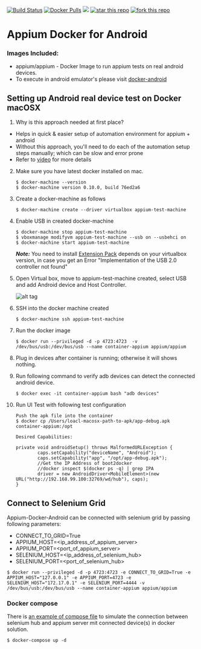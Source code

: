 [![Build Status](https://travis-ci.org/appium/appium-docker-android.svg?branch=master)](https://travis-ci.org/appium/appium-docker-android)
[![Docker Pulls](https://img.shields.io/docker/pulls/appium/appium.svg?style=flat-square)](https://hub.docker.com/r/appium/appium/)
[![](https://images.microbadger.com/badges/image/appium/appium.svg)](https://microbadger.com/images/appium/appium)
[![star this repo](http://githubbadges.com/star.svg?user=appium&repo=appium-docker-android&style=default)](https://github.com/appium/appium-docker-android)
[![fork this repo](http://githubbadges.com/fork.svg?user=appium&repo=appium-docker-android&style=default)](https://github.com/appium/appium-docker-android/fork)

# Appium Docker for Android

### Images Included:

- appium/appium - Docker Image to run appium tests on real android devices.
- To execute in android emulator's please visit [docker-android](https://github.com/butomo1989/docker-appium.git)

## Setting up Android real device test on Docker macOSX

1. Why is this approach needed at first place?
     
  - Helps in quick & easier setup of automation environment for appium + android
  - Without this approach, you'll need to do each of the automation setup steps manually; which can be slow and error prone
  - Refer to [video](https://www.youtube.com/watch?v=jGW6ycW_tTQ&list=PLRdSclUtJDYXFVU37NEqh4KkT78BLqjcG&index=7) for more details

2. Make sure you have latest docker installed on mac.

	```
	$ docker-machine --version
	$ docker-machine version 0.10.0, build 76ed2a6
	```

3. Create a docker-machine as follows

	```
	$ docker-machine create --driver virtualbox appium-test-machine
	```

4. Enable USB in created docker-machine

	```
	$ docker-machine stop appium-test-machine
	$ vboxmanage modifyvm appium-test-machine --usb on --usbehci on
	$ docker-machine start appium-test-machine
	```
	***Note:***
	You need to install [Extension Pack](https://www.virtualbox.org/wiki/Download_Old_Builds_5_1) depends on your virtualbox version, in case you get an Error "Implementation of the USB 2.0 controller not found"

5. Open Virtual box, move to appium-test-machine created, select USB and add Android device and Host Controller.

	![alt tag](Appium/virtualbox.png)

6. SSH into the docker machine created

	```
	$ docker-machine ssh appium-test-machine
	```

7. Run the docker image

	```
	$ docker run --privileged -d -p 4723:4723  -v /dev/bus/usb:/dev/bus/usb --name container-appium appium/appium
	```

8. Plug in devices after container is running; otherwise it will shows nothing.

9. Run following command to verify adb devices can detect the connected android device.

	```
	$ docker exec -it container-appium bash "adb devices"
	```

10. Run UI Test with following test configuration

	```
	Push the apk file into the container
	$ docker cp /Users/loacl-macosx-path-to-apk/app-debug.apk container-appium:/opt

	Desired Capabilities:

	private void androidSetup() throws MalformedURLException {
	        caps.setCapability("deviceName", "Android");
	        caps.setCapability("app", "/opt/app-debug.apk");
	        //Get the IP Address of boot2docker
	        //docker inspect $(docker ps -q) | grep IPA
	        driver = new AndroidDriver<MobileElement>(new URL("http://192.168.99.100:32769/wd/hub"), caps);
	}
	```
	
## Connect to Selenium Grid

Appium-Docker-Android can be connected with selenium grid by passing following parameters:

- CONNECT\_TO\_GRID=True
- APPIUM\_HOST=\<ip\_address\_of\_appium\_server>
- APPIUM\_PORT=\<port\_of\_appium\_server>
- SELENIUM\_HOST=\<ip\_address\_of\_selenium\_hub>
- SELENIUM\_PORT=\<port\_of\_selenium\_hub>

```
$ docker run --privileged -d -p 4723:4723 -e CONNECT_TO_GRID=True -e APPIUM_HOST="127.0.0.1" -e APPIUM_PORT=4723 -e SELENIUM_HOST="172.17.0.1" -e SELENIUM_PORT=4444 -v /dev/bus/usb:/dev/bus/usb --name container-appium appium/appium
```

### Docker compose
There is [an example of compose file](docker-compose.yml) to simulate the connection between selenium hub and appium server mit connected device(s) in docker solution.

```
$ docker-compose up -d
```